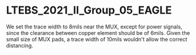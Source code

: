 # LTEBS_2021_II_Group_05_EAGLE
We set the trace width to 8mils near the MUX, except for power signals, since the clearance between copper element should be of 6mils. 
Given the small size of MUX pads, a trace width of 10mils wouldn't allow the correct distancing.
